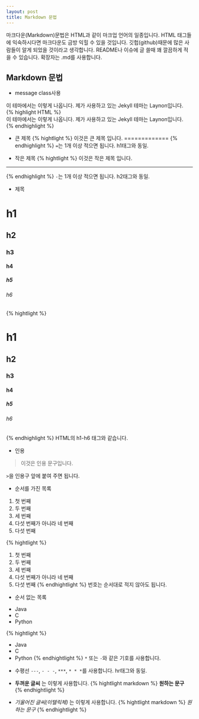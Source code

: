 ```yaml
---
layout: post
title: Markdown 문법
---
```

마크다운(Markdown)문법은 HTML과 같이 마크업 언어의 일종입니다. HTML 태그들에 익숙하시다면 마크다운도 금방 익힐 수 있을 것입니다.
깃헙(github)때문에 많은 사람들이 알게 되었을 것이라고 생각합니다. README나 이슈에 글 쓸때 꽤 깔끔하게 적을 수 있습니다.
확장자는 .md를 사용합니다.

## Markdown 문법
* message class사용

<div class="message">
  이 테마에서는 이렇게 나옵니다. 제가 사용하고 있는 Jekyll 테마는 Laynon입니다.
</div>
{% highlight HTML %}
<div class="message">
  이 테마에서는 이렇게 나옵니다. 제가 사용하고 있는 Jekyll 테마는 Laynon입니다.
</div>
{% endhighlight %}


* 큰 제목
{% hightlight %}
이것은 큰 제목 입니다.
=============
{% endhighlight %}
`=`는 1개 이상 적으면 됩니다. h1태그와 동일.

* 작은 제목
{% hightlight %}
이것은 작은 제목 입니다.
---------------
{% endhighlight %}
`-`는 1개 이상 적으면 됩니다. h2태그와 동일.

* 제목
# h1
## h2
### h3
#### h4
##### h5
###### h6
{% hightlight %}
# h1
## h2
### h3
#### h4
##### h5
###### h6
{% endhighlight %}
HTML의 h1-h6 태그와 같습니다.

* 인용
> 이것은 인용 문구입니다.

`>`을 인용구 앞에 붙여 주면 됩니다.

* 순서를 가진 목록
1. 첫 번째
2. 두 번째
3. 세 번째
5. 다섯 번째가 아니라 네 번째
9. 다섯 번째

{% hightlight %}
1. 첫 번째
2. 두 번째
3. 세 번째
5. 다섯 번째가 아니라 네 번째
9. 다섯 번째
{% endhightlight %}
번호는 순서대로 적지 않아도 됩니다.

* 순서 없는 목록
- Java
- C
- Python

{% hightlight %}
- Java
- C
- Python
{% endhightlight %}
`*` 또는 `-`와 같은 기호를 사용합니다.

* 수평선
`---`, `- - -`, `***`, `* * *`를 사용합니다.
hr태그와 동일.

* **두꺼운 글씨** 는 이렇게 사용합니다.
{% hightlight markdown %}
**원하는 문구**
{% endhightlight %}

* *기울어진 글씨(이텔릭체)* 는 이렇게 사용합니다.
{% hightlight markdown %}
*원하는 문구*
{% endhightlight %}
